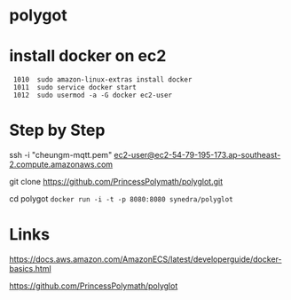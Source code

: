 # polygot

# install docker on ec2

```
 1010  sudo amazon-linux-extras install docker
 1011  sudo service docker start
 1012  sudo usermod -a -G docker ec2-user
```

# Step by Step

ssh -i "cheungm-mqtt.pem" ec2-user@ec2-54-79-195-173.ap-southeast-2.compute.amazonaws.com

git clone https://github.com/PrincessPolymath/polyglot.git

cd polygot
`docker run -i -t -p 8080:8080 synedra/polyglot`

# Links

https://docs.aws.amazon.com/AmazonECS/latest/developerguide/docker-basics.html

https://github.com/PrincessPolymath/polyglot
